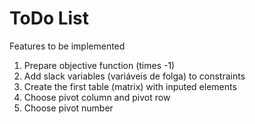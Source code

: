 # ToDo List
Features to be implemented

1. Prepare objective function (times -1)
2. Add slack variables (variáveis de folga) to constraints
3. Create the first table (matrix) with inputed elements
2. Choose pivot column and pivot row
3. Choose pivot number

